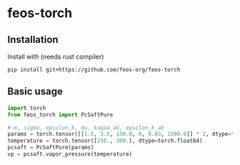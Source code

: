 # feos-torch

## Installation
Install with (needs rust compiler)

```
pip install git+https://github.com/feos-org/feos-torch
```

## Basic usage
```python
import torch
from feos_torch import PcSaftPure

# m, sigma, epsilon_k, mu, kappa_ab, epsilon_k_ab
params = torch.tensor([[1.5, 3.5, 150.0, 0, 0.03, 1500.0]] * 2, dtype=torch.float64, requires_grad=True)
temperature = torch.tensor([250., 300.], dtype=torch.float64)
pcsaft = PcSaftPure(params)
vp = pcsaft.vapor_pressure(temperature)
```
